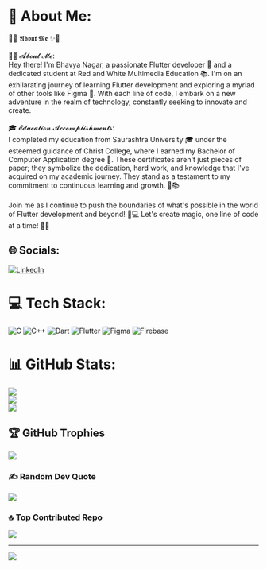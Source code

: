 # 💫 About Me:
🌟✨ 𝕬𝖇𝖔𝖚𝖙 𝕸𝖊 ✨🌟<br><br>👩‍💻 𝓐𝓫𝓸𝓾𝓽 𝓜𝓮:<br>Hey there! I'm Bhavya Nagar, a passionate Flutter developer 🦋 and a dedicated student at Red and White Multimedia Education 📚. I'm on an exhilarating journey of learning Flutter development and exploring a myriad of other tools like Figma 🎨. With each line of code, I embark on a new adventure in the realm of technology, constantly seeking to innovate and create.<br><br>🎓 𝓔𝓭𝓾𝓬𝓪𝓽𝓲𝓸𝓷 𝓐𝓬𝓬𝓸𝓶𝓹𝓵𝓲𝓼𝓱𝓶𝓮𝓷𝓽𝓼:<br>I completed my education from Saurashtra University 🎓 under the esteemed guidance of Christ College, where I earned my Bachelor of Computer Application degree 📜. These certificates aren't just pieces of paper; they symbolize the dedication, hard work, and knowledge that I've acquired on my academic journey. They stand as a testament to my commitment to continuous learning and growth. 💪📚<br><br>Join me as I continue to push the boundaries of what's possible in the world of Flutter development and beyond! 🌈💻 Let's create magic, one line of code at a time! 🚀✨


## 🌐 Socials:
[![LinkedIn](https://img.shields.io/badge/LinkedIn-%230077B5.svg?logo=linkedin&logoColor=white)](https://linkedin.com/in/bhavyanagar-flutterdeveloper) 

# 💻 Tech Stack:
![C](https://img.shields.io/badge/c-%2300599C.svg?style=for-the-badge&logo=c&logoColor=white) ![C++](https://img.shields.io/badge/c++-%2300599C.svg?style=for-the-badge&logo=c%2B%2B&logoColor=white) ![Dart](https://img.shields.io/badge/dart-%230175C2.svg?style=for-the-badge&logo=dart&logoColor=white) ![Flutter](https://img.shields.io/badge/Flutter-%2302569B.svg?style=for-the-badge&logo=Flutter&logoColor=white) ![Figma](https://img.shields.io/badge/figma-%23F24E1E.svg?style=for-the-badge&logo=figma&logoColor=white) ![Firebase](https://img.shields.io/badge/Firebase-039BE5?style=for-the-badge&logo=Firebase&logoColor=white)
# 📊 GitHub Stats:
![](https://github-readme-stats.vercel.app/api?username=bhavyaNagar-FlutterDeveloper&theme=radical&hide_border=false&include_all_commits=false&count_private=false)<br/>
![](https://github-readme-streak-stats.herokuapp.com/?user=bhavyaNagar-FlutterDeveloper&theme=radical&hide_border=false)<br/>
![](https://github-readme-stats.vercel.app/api/top-langs/?username=bhavyaNagar-FlutterDeveloper&theme=radical&hide_border=false&include_all_commits=false&count_private=false&layout=compact)

## 🏆 GitHub Trophies
![](https://github-profile-trophy.vercel.app/?username=bhavyaNagar-FlutterDeveloper&theme=radical&no-frame=false&no-bg=false&margin-w=4)

### ✍️ Random Dev Quote
![](https://quotes-github-readme.vercel.app/api?type=horizontal&theme=merko)

### 🔝 Top Contributed Repo
![](https://github-contributor-stats.vercel.app/api?username=bhavyaNagar-FlutterDeveloper&limit=5&theme=dark&combine_all_yearly_contributions=true)

---
[![](https://visitcount.itsvg.in/api?id=bhavyaNagar-FlutterDeveloper&icon=0&color=0)](https://visitcount.itsvg.in)

<!-- Proudly created with GPRM ( https://gprm.itsvg.in ) -->
